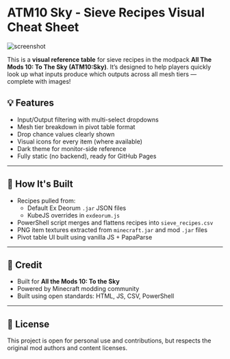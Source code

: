 # ATM10 Sky - Sieve Recipes Visual Cheat Sheet

![screenshot](img/screenshot.png)

This is a **visual reference table** for sieve recipes in the modpack **All The Mods 10: To The Sky (ATM10:Sky)**. It’s designed to help players quickly look up what inputs produce which outputs across all mesh tiers — complete with images!

## 💡 Features

- Input/Output filtering with multi-select dropdowns
- Mesh tier breakdown in pivot table format
- Drop chance values clearly shown
- Visual icons for every item (where available)
- Dark theme for monitor-side reference
- Fully static (no backend), ready for GitHub Pages

---

## 🧰 How It's Built

- Recipes pulled from:
  - Default Ex Deorum `.jar` JSON files
  - KubeJS overrides in `exdeorum.js`
- PowerShell script merges and flattens recipes into `sieve_recipes.csv`
- PNG item textures extracted from `minecraft.jar` and mod `.jar` files
- Pivot table UI built using vanilla JS + PapaParse

---

## 🧱 Credit

- Built for **All the Mods 10: To the Sky**
- Powered by Minecraft modding community
- Built using open standards: HTML, JS, CSV, PowerShell

---

## 📜 License

This project is open for personal use and contributions, but respects the original mod authors and content licenses.

